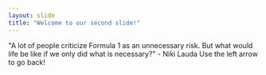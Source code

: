 ```yaml
---
layout: slide
title: "Welcome to our second slide!"
---
```

"A lot of people criticize Formula 1 as an unnecessary risk. But what would life be like if we only did what is necessary?" - Niki Lauda
Use the left arrow to go back!
